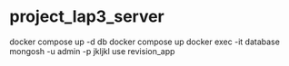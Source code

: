 # project_lap3_server
docker compose up -d db
docker compose up
docker exec -it database mongosh -u admin -p jkljkl
use revision_app